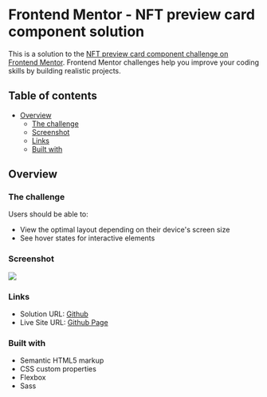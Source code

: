 # Frontend Mentor - NFT preview card component solution

This is a solution to the [NFT preview card component challenge on Frontend Mentor](https://www.frontendmentor.io/challenges/nft-preview-card-component-SbdUL_w0U). Frontend Mentor challenges help you improve your coding skills by building realistic projects. 

## Table of contents

- [Overview](#overview)
  - [The challenge](#the-challenge)
  - [Screenshot](#screenshot)
  - [Links](#links)
  - [Built with](#built-with)

## Overview

### The challenge

Users should be able to:

- View the optimal layout depending on their device's screen size
- See hover states for interactive elements

### Screenshot

![](https://i.imgur.com/KLuDxya.png)

### Links

- Solution URL: [Github](https://github.com/joyun25/nft-preview-card-component-main)
- Live Site URL: [Github Page](https://joyun25.github.io/nft-preview-card-component-main/)

### Built with

- Semantic HTML5 markup
- CSS custom properties
- Flexbox
- Sass
